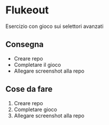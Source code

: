 Flukeout
===
Esercizio con gioco sui selettori avanzati
## Consegna
- Creare repo
- Completare il gioco
- Allegare screenshot alla repo
## Cose da fare
1. Creare repo
2. Completare gioco
3. Allegare screenshot alla repo
